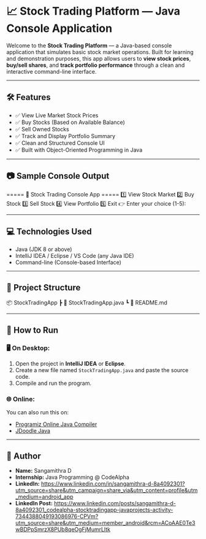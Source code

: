 # 📈 Stock Trading Platform — Java Console Application

Welcome to the **Stock Trading Platform** — a Java-based console application that simulates basic stock market operations. Built for learning and demonstration purposes, this app allows users to **view stock prices**, **buy/sell shares**, and **track portfolio performance** through a clean and interactive command-line interface.

---

## 🛠 Features

- ✅ View Live Market Stock Prices
- ✅ Buy Stocks (Based on Available Balance)
- ✅ Sell Owned Stocks
- ✅ Track and Display Portfolio Summary
- ✅ Clean and Structured Console UI
- ✅ Built with Object-Oriented Programming in Java

---

## 📷 Sample Console Output

===== 💼 Stock Trading Console App ===== 1️⃣ View Stock Market 2️⃣ Buy Stock 3️⃣ Sell Stock 4️⃣ View Portfolio 5️⃣ Exit 👉 Enter your choice (1-5):

---

## 💻 Technologies Used

- Java (JDK 8 or above)
- IntelliJ IDEA / Eclipse / VS Code (any Java IDE)
- Command-line (Console-based Interface)

---

## 📂 Project Structure

📦 StockTradingApp ┣ 📄 StockTradingApp.java ┗ 📄 README.md

---

## 🚀 How to Run

### 🖥 On Desktop:
1. Open the project in **IntelliJ IDEA** or **Eclipse**.
2. Create a new file named `StockTradingApp.java` and paste the source code.
3. Compile and run the program.

### 🌐 Online:
You can also run this on:
- [Programiz Online Java Compiler](https://www.programiz.com/java-programming/online-compiler)
- [JDoodle Java](https://www.jdoodle.com/online-java-compiler)

---

## 👤 Author

- **Name:** Sangamithra D  
- **Internship:** Java Programming @ CodeAlpha  
- **LinkedIn:** https://www.linkedin.com/in/sangamithra-d-8a4092301?utm_source=share&utm_campaign=share_via&utm_content=profile&utm_medium=android_app
- **LinkedIn Post:**
  https://www.linkedin.com/posts/sangamithra-d-8a4092301_codealpha-stocktradingapp-javaprojects-activity-7344388049193086976-CPVm?utm_source=share&utm_medium=member_android&rcm=ACoAAE0Te3wBDPpSmrzX8PUb8qeOgFjMumrLltk
